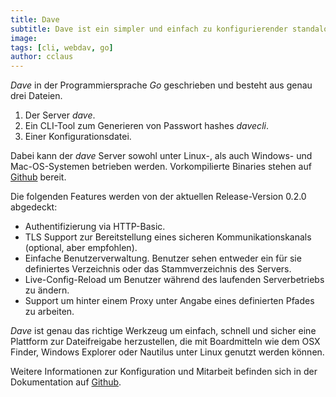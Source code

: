 ```yaml
---
title: Dave
subtitle: Dave ist ein simpler und einfach zu konfigurierender standalone Webdav-Server. Er ist ganz gezielt auf Einfachheit in Benutzung, Betrieb und Konfiguration ausgelegt.
image:
tags: [cli, webdav, go]
author: cclaus
---
```


*Dave* in der Programmiersprache *Go* geschrieben und besteht aus genau drei Dateien.

1. Der Server *dave*.
2. Ein CLI-Tool zum Generieren von Passwort hashes *davecli*.
3. Einer Konfigurationsdatei.

Dabei kann der *dave* Server sowohl unter Linux-, als auch Windows- und Mac-OS-Systemen betrieben werden. Vorkompilierte Binaries stehen auf [Github](https://github.com/micromata/dave/releases) bereit.

Die folgenden Features werden von der aktuellen Release-Version 0.2.0 abgedeckt:

- Authentifizierung via HTTP-Basic.
- TLS Support zur Bereitstellung eines sicheren Kommunikationskanals (optional, aber empfohlen).
- Einfache Benutzerverwaltung. Benutzer sehen entweder ein für sie definiertes Verzeichnis oder das Stammverzeichnis des Servers.
- Live-Config-Reload um Benutzer während des laufenden Serverbetriebs zu ändern.
- Support um hinter einem Proxy unter Angabe eines definierten Pfades zu arbeiten.

*Dave* ist genau das richtige Werkzeug um einfach, schnell und sicher eine Plattform zur Dateifreigabe herzustellen, die mit Boardmitteln wie dem OSX Finder, Windows Explorer oder Nautilus unter Linux genutzt werden können.

Weitere Informationen zur Konfiguration und Mitarbeit befinden sich in der Dokumentation auf [Github](https://github.com/micromata/dave).







